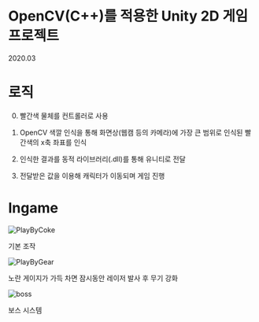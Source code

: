 # OpenCV(C++)를 적용한 Unity 2D 게임 프로젝트

2020.03

# 로직
0. 빨간색 물체를 컨트롤러로 사용

1. OpenCV 색깔 인식을 통해 화면상(웹캠 등의 카메라)에 가장 큰 범위로 인식된 빨간색의 x축 좌표를 인식

2. 인식한 결과를 동적 라이브러리(.dll)를 통해 유니티로 전달

3. 전달받은 값을 이용해 캐릭터가 이동되며 게임 진행

# Ingame
![PlayByCoke](https://user-images.githubusercontent.com/24224903/79637892-7c27b300-81bd-11ea-8550-b66422488dfb.gif)

기본 조작

![PlayByGear](https://user-images.githubusercontent.com/24224903/79637894-7df17680-81bd-11ea-9a8e-e7b656462416.gif)

노란 게이지가 가득 차면 잠시동안 레이저 발사 후 무기 강화

![boss](https://user-images.githubusercontent.com/24224903/79637889-79c55900-81bd-11ea-85c3-970b0763c27d.gif)

보스 시스템
